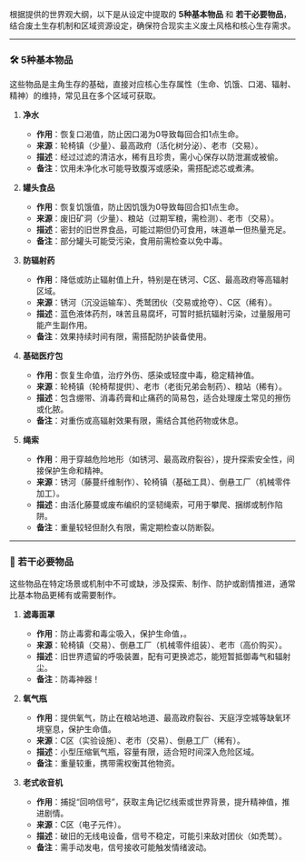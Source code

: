 根据提供的世界观大纲，以下是从设定中提取的 **5种基本物品** 和 **若干必要物品**，结合废土生存机制和区域资源设定，确保符合现实主义废土风格和核心生存需求。

---

### 🛠️ 5种基本物品
这些物品是主角生存的基础，直接对应核心生存属性（生命、饥饿、口渴、辐射、精神）的维持，常见且在多个区域可获取。

1. **净水**  
   - **作用**：恢复口渴值，防止因口渴为0导致每回合扣1点生命。  
   - **来源**：轮椅镇（少量）、最高政府（活化树分泌）、老市（交易）。  
   - **描述**：经过过滤的清洁水，稀有且珍贵，需小心保存以防泄漏或被偷。  
   - **备注**：饮用未净化水可能导致腹泻或感染，需搭配滤芯或煮沸。

2. **罐头食品**  
   - **作用**：恢复饥饿值，防止因饥饿为0导致每回合扣1点生命。  
   - **来源**：废旧矿洞（少量）、粮站（过期军粮，需检测）、老市（交易）。  
   - **描述**：密封的旧世界食品，可能过期但仍可食用，味道单一但热量充足。  
   - **备注**：部分罐头可能受污染，食用前需检查以免中毒。

3. **防辐射药**  
    - **作用**：降低或防止辐射值上升，特别是在锈河、C区、最高政府等高辐射区域。  
    - **来源**：锈河（沉没运输车）、秃鹫团伙（交易或抢夺）、C区（稀有）。  
    - **描述**：蓝色液体药剂，味苦且易腐坏，可暂时抵抗辐射污染，过量服用可能产生副作用。  
    - **备注**：效果持续时间有限，需搭配防护装备使用。

4. **基础医疗包**  
   - **作用**：恢复生命值，治疗外伤、感染或轻度中毒，稳定精神值。  
   - **来源**：轮椅镇（轮椅帮提供）、老市（老街兄弟会制药）、粮站（稀有）。  
   - **描述**：包含绷带、消毒药膏和止痛药的简易包，适合处理废土常见的擦伤或化脓。  
   - **备注**：对重伤或高辐射效果有限，需结合其他药物或休息。

5. **绳索**  
   - **作用**：用于穿越危险地形（如锈河、最高政府裂谷），提升探索安全性，间接保护生命和精神。  
   - **来源**：锈河（藤蔓纤维制作）、轮椅镇（基础工具）、倒悬工厂（机械零件加工）。  
   - **描述**：由活化藤蔓或废布编织的坚韧绳索，可用于攀爬、捆绑或制作陷阱。  
   - **备注**：重量较轻但耐久有限，需定期检查以防断裂。

---

### 🧰 若干必要物品
这些物品在特定场景或机制中不可或缺，涉及探索、制作、防护或剧情推进，通常比基本物品更稀有或需要制作。

1. **滤毒面罩**  
   - **作用**：防止毒雾和毒尘吸入，保护生命值，。  
   - **来源**：轮椅镇（交易）、倒悬工厂（机械零件组装）、老市（高价购买）。  
   - **描述**：旧世界遗留的呼吸装置，配有可更换滤芯，能短暂抵御毒气和辐射尘。  
   - **备注**：防毒神器！

2. **氧气瓶**  
   - **作用**：提供氧气，防止在粮站地道、最高政府裂谷、天庭浮空城等缺氧环境窒息，保护生命值。  
   - **来源**：C区（实验设施）、老市（交易）、倒悬工厂（稀有）。  
   - **描述**：小型压缩氧气瓶，容量有限，适合短时间深入危险区域。  
   - **备注**：重量较重，携带需权衡其他物资。

3. **老式收音机**  
   - **作用**：捕捉“回响信号”，获取主角记忆线索或世界背景，提升精神值，推进剧情。  
   - **来源**：C区（电子元件）。  
   - **描述**：破旧的无线电设备，信号不稳定，可能引来敌对团伙（如秃鹫）。  
   - **备注**：需手动发电，信号接收可能触发情绪波动。

